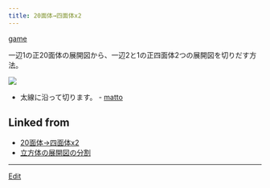 ```yaml
---
title: 20面体→四面体x2
---
```

[game](/game)

一辺1の正20面体の展開図から、一辺2と1の正四面体2つの展開図を切りだす方法。

![](http://theochem.chem.okayama-u.ac.jp/vitroid/20面体→四面体x2/icosa-tetra.png)

* 太線に沿って切ります。 - [matto](/matto) 
<!--  -->
[](http://theochem.chem.okayama-u.ac.jp/vitroid/20面体→四面体x2/icosa-tetra.pdf)

[](http://theochem.chem.okayama-u.ac.jp/vitroid/20面体→四面体x2/icosa-tetra.png)

[](http://theochem.chem.okayama-u.ac.jp/vitroid/20面体→四面体x2/icosa-tetra.png)







## Linked from

* [20面体→四面体x2](/20面体→四面体x2)
* [立方体の展開図の分割](/立方体の展開図の分割)


----

[Edit](https://github.com/vitroid/vitroid.github.io/edit/master/MD/20面体→四面体x2.md)

